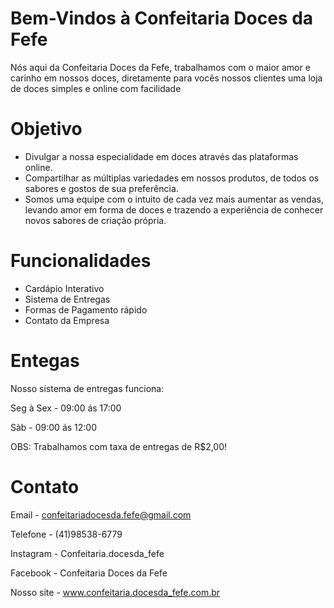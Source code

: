 # Bem-Vindos à Confeitaria Doces da Fefe
Nós aqui da Confeitaria Doces da Fefe, trabalhamos com o maior amor e carinho em nossos doces, diretamente para vocês nossos clientes uma loja de doces simples e online com facilidade

# Objetivo
- Divulgar a nossa especialidade em doces através das plataformas online.
- Compartilhar as múltiplas variedades em nossos produtos, de todos os sabores e gostos de sua preferência.
- Somos uma equipe com o intuito de cada vez mais aumentar as vendas, levando amor em forma de doces e trazendo a experiência de conhecer novos sabores de criação própria.

# Funcionalidades
* Cardápio Interativo
* Sistema de Entregas
* Formas de Pagamento rápido
* Contato da Empresa

# Entegas
Nosso sistema de entregas funciona:

Seg à Sex - 09:00 ás 17:00

Sàb - 09:00 ás 12:00

OBS: Trabalhamos com taxa de entregas de R$2,00!

# Contato
Email - confeitariadocesda.fefe@gmail.com

Telefone - (41)98538-6779

Instagram - Confeitaria.docesda_fefe

Facebook - Confeitaria Doces da Fefe

Nosso site - www.confeitaria.docesda_fefe.com.br
